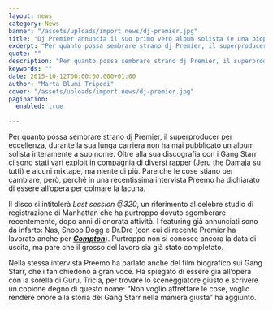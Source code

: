 ```yaml
---
layout: news
category: News
banner: "/assets/uploads/import.news/dj-premier.jpg"
title: "Dj Premier annuncia il suo primo vero album solista (e una biopic sui Gang Starr)"
excerpt: "Per quanto possa sembrare strano dj Premier, il superproducer per eccellenza, durante la sua lunga carriera non ha mai pubblicato un album solista interamente a suo nome. Oltre alla sua discografia con i Gang Starr ci sono stati vari exploit in compagnia di diversi rapper (Jeru the Damaja su tutti) e alcuni mixtape, ma niente [&hellip"
quote: ""
description: "Per quanto possa sembrare strano dj Premier, il superproducer per eccellenza, durante la sua lunga carriera non ha mai pubblicato un album solista interamente a suo nome. Oltre alla sua discografia con i Gang Starr ci sono stati vari exploit in compagnia di diversi rapper (Jeru the Damaja su tutti) e alcuni mixtape, ma niente [&hellip"
keywords: ""
date: 2015-10-12T00:00:00.000+01:00
author: "Marta Blumi Tripodi"
cover: "/assets/uploads/import.news/dj-premier.jpg"
pagination:
  enabled: true

---
```


[](https://hotmc.com/wp-content/uploads/2015/10/dj-premier.jpg)

Per quanto possa sembrare strano dj Premier, il superproducer per eccellenza, durante la sua lunga carriera non ha mai pubblicato un album solista interamente a suo nome. Oltre alla sua discografia con i Gang Starr ci sono stati vari exploit in compagnia di diversi rapper (Jeru the Damaja su tutti) e alcuni mixtape, ma niente di più. Pare che le cose stiano per cambiare, però, perché in una recentissima intervista Preemo ha dichiarato di essere all’opera per colmare la lacuna.

Il disco si intitolerà _Last session @320_, un riferimento al celebre studio di registrazione di Manhattan che ha purtroppo dovuto sgomberare recentemente, dopo anni di onorata attività. I featuring già annunciati sono da infarto: Nas, Snoop Dogg e Dr.Dre (con cui di recente Premier ha lavorato anche per _**[Compton](https://hotmc.com/la-compton-del-futuro-di-dr-dre/)**_). Purtroppo non si conosce ancora la data di uscita, ma pare che il grosso del lavoro sia già stato completato.

Nella stessa intervista Preemo ha parlato anche del film biografico sui Gang Starr, che i fan chiedono a gran voce. Ha spiegato di essere già all’opera con la sorella di Guru, Tricia, per trovare lo sceneggiatore giusto e scrivere un copione degno di questo nome: “Non voglio affrettare le cose, voglio rendere onore alla storia dei Gang Starr nella maniera giusta” ha aggiunto.